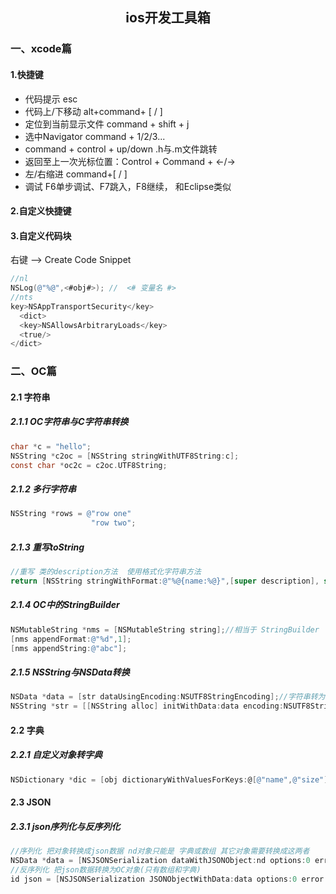 <center><h2>ios开发工具箱</h2></center>

### 一、xcode篇

#### 1.快捷键

- 代码提示 esc
- 代码上/下移动 alt+command+ [ / ]
- 定位到当前显示文件 command + shift + j
- 选中Navigator command + 1/2/3...
- command + control + up/down .h与.m文件跳转
- 返回至上一次光标位置：Control + Command + ←/→
- 左/右缩进 command+[ / ]
- 调试 F6单步调试、F7跳入，F8继续， 和Eclipse类似

#### 2.自定义快捷键

#### 3.自定义代码块

右键 --> Create Code Snippet

```objective-c
//nl
NSLog(@"%@",<#obj#>); //  <# 变量名 #> 
//nts
key>NSAppTransportSecurity</key>
  <dict>
  <key>NSAllowsArbitraryLoads</key>
  <true/>
</dict>
```



### 二、OC篇

#### 2.1 字符串

##### 2.1.1 OC字符串与C字符串转换

```objective-c
char *c = "hello";
NSString *c2oc = [NSString stringWithUTF8String:c];
const char *oc2c = c2oc.UTF8String;
```

##### 2.1.2 多行字符串

```objective-c
NSString *rows = @"row one"
                  "row two";
```

##### 2.1.3 重写toString

```objective-c
//重写 类的description方法  使用格式化字符串方法
return [NSString stringWithFormat:@"%@{name:%@}",[super description], self.name];
```

##### 2.1.4 OC中的StringBuilder

```objective-c
NSMutableString *nms = [NSMutableString string];//相当于 StringBuilder
[nms appendFormat:@"%d",1];
[nms appendString:@"abc"];
```

##### 2.1.5 NSString与NSData转换

```objective-c
NSData *data = [str dataUsingEncoding:NSUTF8StringEncoding];//字符串转为二进制
NSString *str = [[NSString alloc] initWithData:data encoding:NSUTF8StringEncoding];
```

#### 2.2 字典

##### 2.2.1 自定义对象转字典

```objective-c
NSDictionary *dic = [obj dictionaryWithValuesForKeys:@[@"name",@"size"];
```

#### 2.3 JSON

##### 2.3.1 json序列化与反序列化

```objective-c
//序列化 把对象转换成json数据 nd对象只能是 字典或数组 其它对象需要转换成这两者
NSData *data = [NSJSONSerialization dataWithJSONObject:nd options:0 error:&e];
//反序列化 把json数据转换为OC对象(只有数组和字典)
id json = [NSJSONSerialization JSONObjectWithData:data options:0 error:&error];
```

